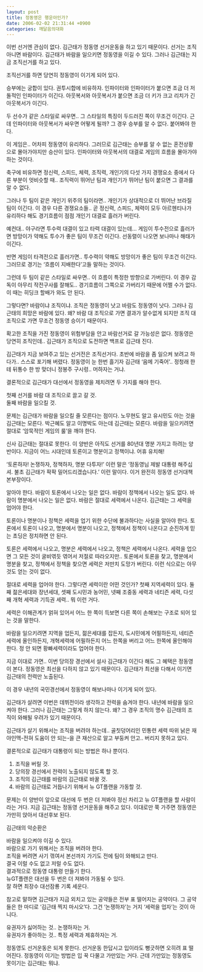 ```yaml
---
layout: post
title: 정동영은 행운아인가?
date: 2006-02-02 21:31:44 +0900
categories: 깨달음의대화
---
```

이번 선거엔 관심이 없다. 김근태가 정동영 선거운동을 하고 있기 때문이다. 선거는 조직 아니면 바람이다. 김근태가 바람을 일으키면 정동영을 이길 수 있다. 그러나 김근태는 지금 조직선거를 하고 있다. 

조직선거를 하면 당연히 정동영이 이기게 되어 있다. 

승부에는 궁합이 있다. 권투시합에 비유하자. 인파이터와 인파이터가 붙으면 조금 더 저돌적인 인파이터가 이긴다. 아웃복서와 아웃복서가 붙으면 조금 더 키가 크고 리치가 긴 아웃복서가 이긴다.

두 선수가 같은 스타일로 싸우면.. 그 스타일의 특징이 두드러진 쪽이 무조건 이긴다. 근데 인파이터와 아웃복서가 싸우면 어떻게 될까? 그 경우 승부를 알 수 없다. 붙어봐야 한다. 

이 게임은.. 어차피 정동영이 유리하다. 그러므로 김근태는 승부를 알 수 없는 혼전상황으로 몰아가야지만 승산이 있다. 인파이터와 아웃복서의 대결로 게임의 흐름을 몰아가야 하는 것이다. 

축구에 비유하면 정신력, 스피드, 체력, 조직력, 개인기의 다섯 가지 경쟁요소 중에서 다른 부분이 엇비슷할 때.. 조직력이 뛰어난 팀과 개인기가 뛰어난 팀이 붙으면 그 결과를 알 수 없다. 

그러나 두 팀이 같은 개인기 위주의 팀이라면.. 개인기가 상대적으로 더 뛰어난 브라질 팀이 이긴다. 이 경우 다른 경쟁요소들.. 곧 정신력, 스피드, 체력이 모두 아르헨티나가 유리하다 해도 경기흐름이 점점 개인기 대결로 흘러가 버린다.

예컨대.. 야구라면 투수력 대결이 있고 타력 대결이 있는데... 게임이 투수전으로 흘러가면 방망이가 약해도 투수가 좋은 팀이 무조건 이긴다. 선동렬이 나오면 보나마나 해태가 이긴다. 

반면 게임이 타격전으로 흘러가면.. 투수력이 약해도 방망이가 좋은 팀이 무조건 이긴다. 그러므로 경기는 ‘흐름이 지배한다’고들 말하는 것이다. 

그런데 두 팀이 같은 스타일로 싸우면.. 이 흐름이 특정한 방향으로 가버린다. 이 경우 감독이 아무리 작전구사를 잘해도.. 경기흐름이 그쪽으로 가버리기 때문에 어쩔 수가 없다. 이 때는 히딩크 할배가 와도 안 된다. 

그렇다면? 바람이냐 조직이냐. 조직은 정동영이 낫고 바람도 정동영이 낫다. 그러나 김근태의 희망은 바람에 있다. 왜? 바람 대 조직으로 가면 결과가 알수없게 되지만 조직 대 조직으로 가면 무조건 정동영 승이기 때문이다. 

확고한 조직을 가진 정동영이 위험부담을 안고 바람선거로 갈 가능성은 없다. 정동영은 당연히 조직인데.. 김근태가 조직으로 도전하면 백프로 김근태 진다. 

김근태가 지금 보여주고 있는 선거전은 조직선거다. 초반에 바람을 좀 일으켜 보려고 하다가.. 스스로 포기해 버렸다. 정동영이 눈 한번 흘기자 김근태 ‘음메 기죽어’.. 정청래 한테 뒤통수 한 방 맞더니 정봉주 구시렁.. 머하자는 거냐.

결론적으로 김근태가 대선에서 정동영을 제치려면 두 가지를 해야 한다. 

첫째 선거를 바람 대 조직으로 끌고 갈 것.  
둘째 바람을 일으킬 것.

문제는 김근태가 바람을 일으킬 줄 모른다는 점이다. 노무현도 알고 유시민도 아는 것을 김근태는 모른다. 박근혜도 알고 이명박도 아는데 김근태는 모른다. 바람을 일으키려면 절대로 ‘암묵적인 게임의 룰’을 깨야 한다. 

신사 김근태는 절대로 못한다. 이 양반은 아직도 선거를 80년대 명분 가지고 하려는 양반이다. 지금이 어느 시대인데 토론이고 명분이고 정책이냐. 어휴 유치해! 

‘토론하자! 논쟁하자, 정책하자, 명분 다투자!’ 이런 말은 ‘정동영님 제발 대통령 해주십셔. 불초 김근태가 팍팍 밀어드리겠습니다.’ 이런 말이다. 이거 완전히 정동영 선거대책본부장이다. 

알아야 한다. 바람이 토론에서 나오는 일은 없다. 바람이 정책에서 나오는 일도 없다. 바람이 명분에서 나오는 일은 없다. 바람은 절대로 세력에서 나온다. 김근태는 그 세력을 업어야 한다. 

토론이나 명분이나 정책은 세력을 업기 위한 수단에 불과하다는 사실을 알아야 한다. 토론에서 토론이 나오고, 명분에서 명분이 나오고, 정책에서 정책이 나온다고 순진하게 믿는 초딩은 정치하면 안 된다. 

토론은 세력에서 나오고, 명분은 세력에서 나오고, 정책은 세력에서 나온다. 세력을 업으면 그 모든 것이 굴비엮듯 엮어서 저절로 따라오지만.. 토론에서 토론을 찾고, 명분에서 명분을 찾고, 정책에서 정책을 찾으면 세력은 저만치 도망가 버린다. 이런 식으로는 아무 것도 얻는 것이 없다. 

절대로 세력을 업어야 한다. 그렇다면 세력이란 어떤 것인가? 첫째 지역세력이 있다. 둘째 젊은세대와 장년세대, 셋째 도시민과 농어민, 넷째 조중동 세력과 네티즌 세력, 다섯째 개혁 세력과 기득권 세력.. 뭐 이런 거다. 

세력은 이해관계가 얽혀 있어서 어느 한 쪽이 득보면 다른 쪽이 손해보는 구조로 되어 있는 것을 말한다. 

바람을 일으키려면 지역을 업든지, 젊은세대를 잡든지, 도시민에게 어필하든지, 네티즌세력에 올인하든지, 개혁세력에 어필하든지 어느 한쪽을 버리고 어느 한쪽에 올인해야 한다. 정 안 되면 황빠세력이라도 업어야 한다. 

지금 이대로 가면.. 이번 당의장 경선에서 설사 김근태가 이긴다 해도 그 혜택은 정동영이 본다. 정동영은 최선을 다하지 않고 있기 때문이다. 김근태가 최선을 다해서 이기면 김근태의 전력만 노출된다. 

이 경우 내년의 국민경선에서 정동영이 해보나마나 이기게 되어 있다. 

김근태가 살려면 이번은 데뷔전이라 생각하고 전력을 숨겨야 한다. 내년에 바람을 일으켜야 한다. 그러나 김근태는 그렇게 하지 않는다. 왜? 그 경우 조직의 명수 김근태의 조직이 와해될 우려가 있기 때문이다.

김근태가 살기 위해서는 조직을 버려야 하는데.. 골칫덩어리인 민통련 세력 따위 낡은 재야인맥-전혀 도움이 안 되는-을 큰 재산으로 알고 부둥켜 안고.. 버리지 못하고 있다. 

결론적으로 김근태가 대통령이 되는 방법은 하나 뿐이다. 

1) 조직을 버릴 것.  
2) 당의장 경선에서 전력이 노출되지 않도록 할 것.  
3) 조직의 김근태를 바람의 김근태로 바꿀 것.  
4) 바람의 김근태로 거듭나기 위해서 뉴 GT플랜을 가동할 것.

문제는 이 양반이 앞으로 대선에 두 번은 더 져봐야 정신 차리고 뉴 GT플랜을 할 사람이라는 거다. 지금 김근태는 정동영 선거운동을 해주고 있다. 이대로만 쭉 가주면 정동영은 가만히 앉아서 대선후보 된다. 

김근태의 악순환은  
  
바람을 일으켜야 이길 수 있다.  
바람으로 가기 위해서는 조직을 버려야 한다.  
조직을 버려면 사기 꺾여서 본선까지 가기도 전에 팀이 와해되고 만다.  
결국 이럴 수도 없고 저럴 수도 없다.  
결과적으로 정동영 대통령 만들기 한다.   
뉴GT플랜은 대선을 두 번은 더 져봐야 가동될 수 있다.  
잘 하면 최장수 대선잠룡 기록 세운다. 

참고로 말하면 김근태가 지금 외치고 있는 공약들은 전부 표 떨어지는 공약이다. 그 공약들은 한 마디로 ‘김근태 찍지 마시오’다. 그건 ‘논쟁하자’는 거지 ‘세력을 업자’는 것이 아니다. 

유권자가 싫어하는 것.. 논쟁하자는 거.  
유권자가 좋아하는 것.. 특정 세력과 제휴하자는 거.

정동영도 선거운동은 되게 못한다. 선거운동 한답시고 입이라도 뻥긋하면 오히려 표 떨어진다. 정동영이 이기는 방법은 입 꾹 다물고 가만있는 거다. 근데 가만있는 정동영도 못이기는 김근태는 뭐냐.